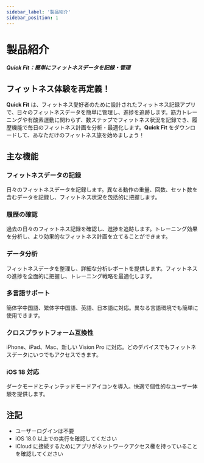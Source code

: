 ```yaml
---
sidebar_label: '製品紹介'
sidebar_position: 1
---
```


# 製品紹介

***Quick Fit：簡単にフィットネスデータを記録・管理***

## フィットネス体験を再定義！

**Quick Fit** は、フィットネス愛好者のために設計されたフィットネス記録アプリで、日々のフィットネスデータを簡単に管理し、進捗を追跡します。筋力トレーニングや有酸素運動に関わらず、数ステップでフィットネス状況を記録でき、履歴機能で毎日のフィットネス計画を分析・最適化します。**Quick Fit** をダウンロードして、あなただけのフィットネス旅を始めましょう！

## 主な機能

### フィットネスデータの記録

日々のフィットネスデータを記録します。異なる動作の重量、回数、セット数を含むデータを記録し、フィットネス状況を包括的に把握します。

### 履歴の確認

過去の日々のフィットネス記録を確認し、進捗を追跡します。トレーニング効果を分析し、より効果的なフィットネス計画を立てることができます。

### データ分析

フィットネスデータを整理し、詳細な分析レポートを提供します。フィットネスの進捗を全面的に把握し、トレーニング戦略を最適化します。

### 多言語サポート

簡体字中国語、繁体字中国語、英語、日本語に対応。異なる言語環境でも簡単に使用できます。

### クロスプラットフォーム互換性

iPhone、iPad、Mac、新しい Vision Pro に対応。どのデバイスでもフィットネスデータにいつでもアクセスできます。

### iOS 18 対応

ダークモードとティンテッドモードアイコンを導入。快適で個性的なユーザー体験を提供します。

## 注記

- ユーザーログインは不要
- iOS 18.0 以上での実行を確認してください
- iCloud に接続するためにアプリがネットワークアクセス権を持っていることを確認してください
